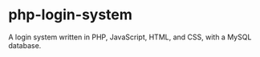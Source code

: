 # php-login-system
A login system written in PHP, JavaScript, HTML, and CSS, with a MySQL database.

